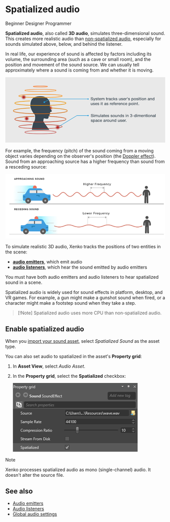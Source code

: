 # Spatialized audio

<span class="label label-doc-level">Beginner</span>
<span class="label label-doc-audience">Designer</span>
<span class="label label-doc-audience">Programmer</span>

**Spatialized audio**, also called **3D audio**, simulates three-dimensional sound.
This creates more realistic audio than [non-spatialized audio](non-spatialized-audio.md), especially for sounds simulated above, below, and behind the listener. 

In real life, our experience of sound is affected by factors including its volume, the surrounding area (such as a cave or small room), and the position and movement of the sound source.
We can usually tell approximately where a sound is coming from and whether it is moving.

![Spatialized audio](media/audio-index-spatialized-audio.png) 

For example, the frequency (pitch) of the sound coming from a moving object varies depending on the observer's position (the [Doppler effect](https://en.wikipedia.org/wiki/Doppler_effect)). Sound from an approaching source has a higher frequency than sound from a resceding source:

![Doppler effect](media/audio-index-play-audio-doppler-effect.png)

To simulate realistic 3D audio, Xenko tracks the positions of two entities in the scene:

* **[audio emitters](audio-emitters.md)**, which emit audio
* **[audio listeners](audio-listeners.md)**, which hear the sound emitted by audio emitters

You must have both audio emitters and audio listeners to hear spatialized sound in a scene.

Spatialized audio is widely used for sound effects in platform, desktop, and VR games. For example, a gun might make a gunshot sound when fired, or a character might make a footstep sound when they take a step.

> [!Note] Spatialized audio uses more CPU than non-spatialized audio.

## Enable spatialized audio
When you [import your sound asset](import-audio-as-a-sound-asset.md), select _Spatialized Sound_ as the asset type.

You can also set audio to spatialized in the asset's **Property grid**:

1. In **Asset View**, select _Audio Asset_.

2. In the **Property grid**, select the **Spatialized** checkbox: 

    ![Select spatialized sound](media/audio-asset-properties-property-grid-spatialized-sound.png)

> [!Note] 
Xenko processes spatialized audio as mono (single-channel) audio. It doesn't alter the source file.

## See also
* [Audio emitters](audio-emitters.md)
* [Audio listeners](audio-listeners.md)
* [Global audio settings](global-audio-settings.md)
